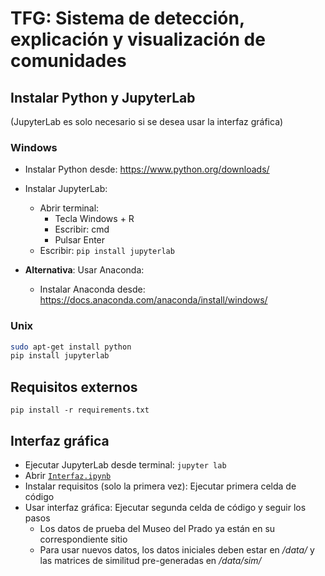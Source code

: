 # TFG: Sistema de detección, explicación y visualización de comunidades

## Instalar Python y JupyterLab
(JupyterLab es solo necesario si se desea usar la interfaz gráfica)
### Windows
- Instalar Python desde: https://www.python.org/downloads/
- Instalar JupyterLab:
  - Abrir terminal:
    - Tecla Windows + R
    - Escribir: cmd
    - Pulsar Enter
  - Escribir: `pip install jupyterlab`

- **Alternativa**: Usar Anaconda:
  - Instalar Anaconda desde: https://docs.anaconda.com/anaconda/install/windows/

### Unix
```bash
sudo apt-get install python
pip install jupyterlab
```
## Requisitos externos
` pip install -r requirements.txt `

## Interfaz gráfica
- Ejecutar JupyterLab desde terminal: `jupyter lab`
- Abrir [`Interfaz.ipynb`](https://github.com/AlbertoGarciaDomenech/Comunidades-en-museos/blob/main/Interfaz.ipynb)
- Instalar requisitos (solo la primera vez): Ejecutar primera celda de código
- Usar interfaz gráfica: Ejecutar segunda celda de código y seguir los pasos
  - Los datos de prueba del Museo del Prado ya están en su correspondiente sitio
  - Para usar nuevos datos, los datos iniciales deben estar en _/data/_ y las matrices de similitud pre-generadas en _/data/sim/_
